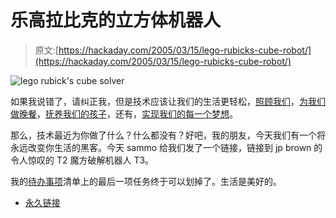 # 乐高拉比克的立方体机器人

> 原文:[https://hackaday.com/2005/03/15/lego-rubicks-cube-robot/](https://hackaday.com/2005/03/15/lego-rubicks-cube-robot/)

![lego rubick's cube solver](../Images/98bdabc2401f868d6b156d4cc11cd1e6.png)

如果我说错了，请纠正我，但是技术应该让我们的生活更轻松，[照顾我们](http://www.jeffbots.com/gort.html)，[为我们做晚餐](http://starfish.osfn.org/%7Emikeu/h316/kitchen.shtml)，[抚养我们的孩子](http://www.cybercomm.nl/%7Eivo/photo_ROSIE.html)，还有，[实现我们的每一个梦想](http://www.engadget.com/entry/2645411320807397/)。

那么，技术最近为你做了什么？什么都没有？好吧，我的朋友，今天我们有一个将永远改变你生活的黑客。今天 sammo 给我们发了一个链接，链接到 jp brown 的令人惊叹的 T2 魔方破解机器人 T3。

我的[待办事项](/common/images/2242583268314461.jpg)清单上的最后一项任务终于可以划掉了。生活是美好的。

*   [永久链接](http://jpbrown.i8.com/cubesolver.html)
